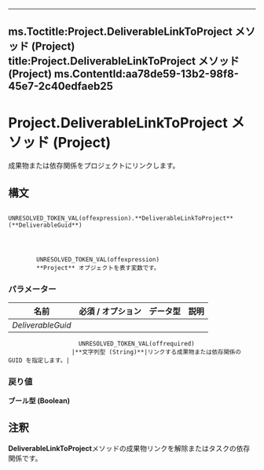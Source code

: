 

---
ms.Toctitle:Project.DeliverableLinkToProject メソッド (Project)
title:Project.DeliverableLinkToProject メソッド (Project)
ms.ContentId:aa78de59-13b2-98f8-45e7-2c40edfaeb25
---
# Project.DeliverableLinkToProject メソッド (Project)




成果物または依存関係をプロジェクトにリンクします。

## 構文

            UNRESOLVED_TOKEN_VAL(offexpression).**DeliverableLinkToProject**(**DeliverableGuid**)




            UNRESOLVED_TOKEN_VAL(offexpression)
            **Project** オブジェクトを表す変数です。

### パラメーター

|**名前**|**必須 / オプション**|**データ型**|**説明**|
|---|---|---|---|
|*DeliverableGuid*|
                        UNRESOLVED_TOKEN_VAL(offrequired)
                      |**文字列型 (String)**|リンクする成果物または依存関係の GUID を指定します。|



### 戻り値
**ブール型 (Boolean)**





## 注釈
**DeliverableLinkToProject**メソッドの成果物リンクを解除またはタスクの依存関係です。




